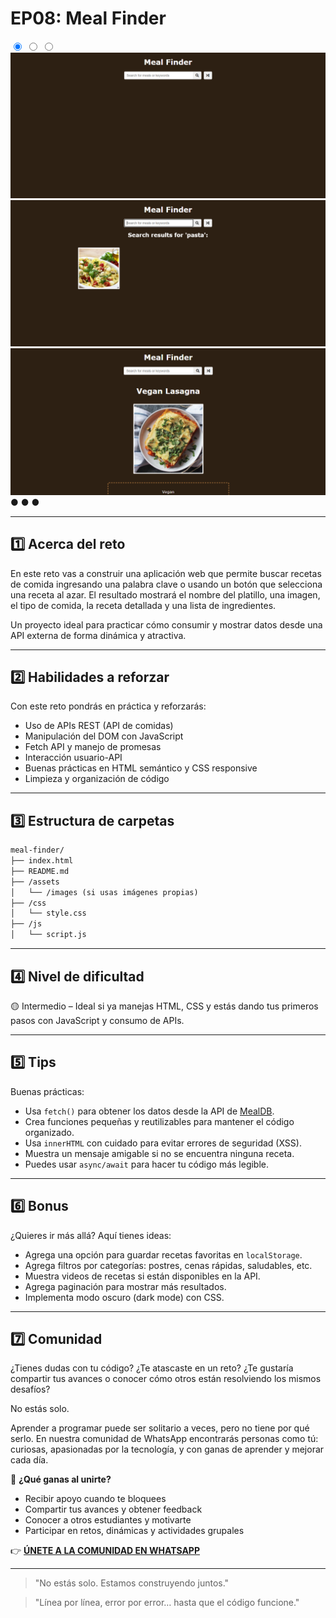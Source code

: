 # EP08: Meal Finder

<link rel="stylesheet" href="/css/style.css">

<div class="carousel-container">

  <input type="radio" name="carousel" id="slide1" checked>
  <input type="radio" name="carousel" id="slide2">
  <input type="radio" name="carousel" id="slide3">

  <div class="carousel-slide">
    <img src="../img/project8-01.png" alt="Imagen 1">
    <img src="../img/project8-02.png" alt="Imagen 2">
    <img src="../img/project8-03.png" alt="Imagen 3">
  </div>

  <div class="carousel-nav">
    <label for="slide1">●</label>
    <label for="slide2">●</label>
    <label for="slide3">●</label>
  </div>
</div>


--- 

## 1️⃣ Acerca del reto

En este reto vas a construir una aplicación web que permite buscar recetas de comida ingresando una palabra clave o usando un botón que selecciona una receta al azar. El resultado mostrará el nombre del platillo, una imagen, el tipo de comida, la receta detallada y una lista de ingredientes.

Un proyecto ideal para practicar cómo consumir y mostrar datos desde una API externa de forma dinámica y atractiva.

---

## 2️⃣ Habilidades a reforzar

Con este reto pondrás en práctica y reforzarás:

- Uso de APIs REST (API de comidas)
- Manipulación del DOM con JavaScript
- Fetch API y manejo de promesas
- Interacción usuario-API
- Buenas prácticas en HTML semántico y CSS responsive
- Limpieza y organización de código

---

## 3️⃣ Estructura de carpetas

```md
meal-finder/
├── index.html
├── README.md
├── /assets
│   └── /images (si usas imágenes propias)
├── /css
│   └── style.css
├── /js
│   └── script.js
```

---

## 4️⃣ Nivel de dificultad

🟡 Intermedio – Ideal si ya manejas HTML, CSS y estás dando tus primeros pasos con JavaScript y consumo de APIs.

---

## 5️⃣ Tips

Buenas prácticas:

- Usa `fetch()` para obtener los datos desde la API de [MealDB](https://www.themealdb.com/api.php).
- Crea funciones pequeñas y reutilizables para mantener el código organizado.
- Usa `innerHTML` con cuidado para evitar errores de seguridad (XSS).
- Muestra un mensaje amigable si no se encuentra ninguna receta.
- Puedes usar `async/await` para hacer tu código más legible.

---

## 6️⃣ Bonus

¿Quieres ir más allá? Aquí tienes ideas:

- Agrega una opción para guardar recetas favoritas en `localStorage`.
- Agrega filtros por categorías: postres, cenas rápidas, saludables, etc.
- Muestra videos de recetas si están disponibles en la API.
- Agrega paginación para mostrar más resultados.
- Implementa modo oscuro (dark mode) con CSS.

---

## 7️⃣ Comunidad

¿Tienes dudas con tu código? ¿Te atascaste en un reto? ¿Te gustaría compartir tus avances o conocer cómo otros están resolviendo los mismos desafíos?

No estás solo.

Aprender a programar puede ser solitario a veces, pero no tiene por qué serlo. En nuestra comunidad de WhatsApp encontrarás personas como tú: curiosas, apasionadas por la tecnología, y con ganas de aprender y mejorar cada día.

🚀 **¿Qué ganas al unirte?**

- Recibir apoyo cuando te bloquees
- Compartir tus avances y obtener feedback
- Conocer a otros estudiantes y motivarte
- Participar en retos, dinámicas y actividades grupales

👉 **[ÚNETE A LA COMUNIDAD EN WHATSAPP](https://chat.whatsapp.com/CldsuiaJ52t3NvDg47zaWP)**

---

> "No estás solo. Estamos construyendo juntos."

> "Línea por línea, error por error… hasta que el código funcione."